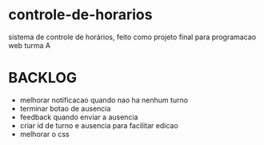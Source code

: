 # controle-de-horarios

sistema de controle de horários, feito como projeto final para programacao web turma A

# BACKLOG

- melhorar notificacao quando nao ha nenhum turno
- terminar botao de ausencia
- feedback quando enviar a ausencia
- criar id de turno e ausencia para facilitar edicao
- melhorar o css 
